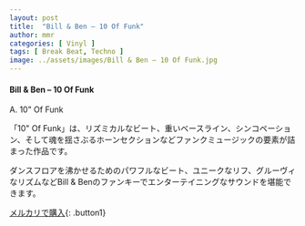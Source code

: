 ```yaml
---
layout: post
title:  "Bill & Ben – 10 Of Funk"
author: mmr
categories: [ Vinyl ]
tags: [ Break Beat, Techno ]
image: ../assets/images/Bill & Ben – 10 Of Funk.jpg
---
```


#### Bill & Ben – 10 Of Funk

A. 10" Of Funk


「10" Of Funk」は、リズミカルなビート、重いベースライン、シンコペーション、そして魂を揺さぶるホーンセクションなどファンクミュージックの要素が詰まった作品です。

ダンスフロアを沸かせるためのパワフルなビート、ユニークなリフ、グルーヴィなリズムなどBill & Benのファンキーでエンターテイニングなサウンドを堪能できます。


[メルカリで購入](https://jp.mercari.com/item/m76971851665){: .button1}

